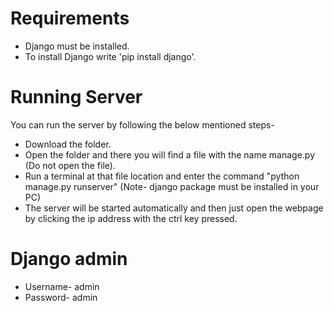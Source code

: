 # Requirements 
* Django must be installed.
* To install Django write 'pip install django'.
# Running Server
You can run the server by following the below mentioned steps-
* Download the folder.
* Open the folder and there you will find a file with the name manage.py (Do not open the file).
* Run a terminal at that file location and enter the command "python manage.py runserver" (Note- django package must be installed in your PC)
* The server will be started automatically and then just open the webpage by clicking the ip address with the ctrl key pressed.
# Django admin
* Username- admin
* Password- admin
